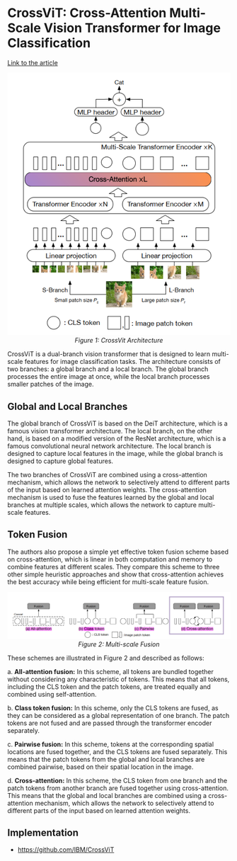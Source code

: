 # CrossViT: Cross-Attention Multi-Scale Vision Transformer for Image Classification

[Link to the article](https://arxiv.org/abs/2103.14899)

<p align="center">
  <img src="https://github.com/farkoo/AbstractVault/blob/master/Images/CrossVit.png">
  <br>
  <em>Figure 1: CrossVit Architecture</em>
</p>

CrossViT is a dual-branch vision transformer that is designed to learn multi-scale features for image classification tasks. The architecture consists of two branches: a global branch and a local branch. The global branch processes the entire image at once, while the local branch processes smaller patches of the image.
</br>

## Global and Local Branches
The global branch of CrossViT is based on the DeiT architecture, which is a famous vision transformer architecture. The local branch, on the other hand, is based on a modified version of the ResNet architecture, which is a famous convolutional neural network architecture. The local branch is designed to capture local features in the image, while the global branch is designed to capture global features.

The two branches of CrossViT are combined using a cross-attention mechanism, which allows the network to selectively attend to different parts of the input based on learned attention weights. The cross-attention mechanism is used to fuse the features learned by the global and local branches at multiple scales, which allows the network to capture multi-scale features.

## Token Fusion
The authors also propose a simple yet effective token fusion scheme based on cross-attention, which is linear in both computation and memory to combine features at different scales. They compare this scheme to three other simple heuristic approaches and show that cross-attention achieves the best accuracy while being efficient for multi-scale feature fusion.

<p align="center">
  <img src="https://github.com/farkoo/AbstractVault/blob/master/Images/Multi-scale%20fusion.png" alt="Multi-scale Fusion">
  <br>
  <em>Figure 2: Multi-scale Fusion</em>
</p>

These schemes are illustrated in Figure 2 and described as follows:

a.  **All-attention fusion:** In this scheme, all tokens are bundled together without considering any characteristic of tokens. This means that all tokens, including the CLS token and the patch tokens, are treated equally and combined using self-attention.

b.  **Class token fusion:** In this scheme, only the CLS tokens are fused, as they can be considered as a global representation of one branch. The patch tokens are not fused and are passed through the transformer encoder separately.

c.  **Pairwise fusion:** In this scheme, tokens at the corresponding spatial locations are fused together, and the CLS tokens are fused separately. This means that the patch tokens from the global and local branches are combined pairwise, based on their spatial location in the image.

d.  **Cross-attention:** In this scheme, the CLS token from one branch and the patch tokens from another branch are fused together using cross-attention. This means that the global and local branches are combined using a cross-attention mechanism, which allows the network to selectively attend to different parts of the input based on learned attention weights.

## Implementation
* https://github.com/IBM/CrossViT
